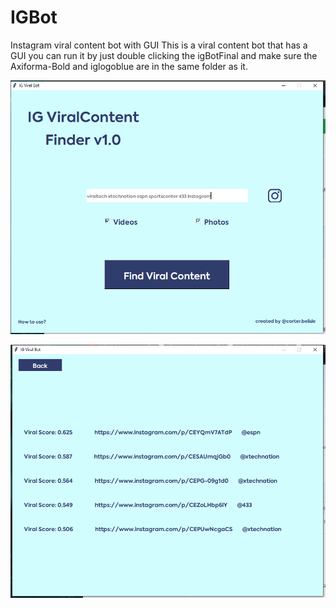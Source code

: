 # IGBot
Instagram viral content bot with GUI
This is a viral content bot that has a GUI you can run it by just double clicking the igBotFinal and make sure the Axiforma-Bold and iglogoblue are in the same folder as it.


![alt text](https://github.com/Carter4502/IG-Viral-Bot-w-GUI/blob/master/homepage.PNG)


![alt text](https://github.com/Carter4502/IG-Viral-Bot-w-GUI/blob/master/results.PNG)

